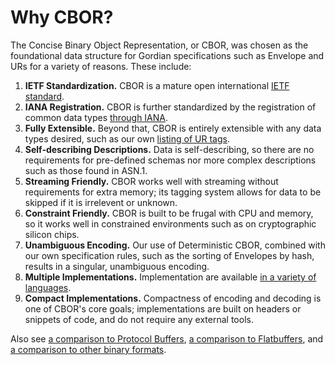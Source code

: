 # Why CBOR?

The Concise Binary Object Representation, or CBOR, was chosen as the foundational data structure for Gordian specifications such as Envelope and URs for a variety of reasons. These include:

1. **IETF Standardization.** CBOR is a mature open international [IETF standard](https://cbor.io/spec.html).
1. **IANA Registration.** CBOR is further standardized by the registration of common data types [through IANA](https://www.iana.org/assignments/cbor-tags/cbor-tags.xhtml).
1. **Fully Extensible.** Beyond that, CBOR is entirely extensible with any data types desired, such as our own [listing of UR tags](https://github.com/BlockchainCommons/Research/blob/master/papers/bcr-2020-006-urtypes.md).
1. **Self-describing Descriptions.** Data is self-describing, so there are no requirements for pre-defined schemas nor more complex descriptions such as those found in ASN.1.
1. **Streaming Friendly.** CBOR works well with streaming without requirements for extra memory; its tagging system allows for data to be skipped if it is irrelevent or unknown.
1. **Constraint Friendly.** CBOR is built to be frugal with CPU and memory, so it works well in constrained environments such as on cryptographic silicon chips.
1. **Unambiguous Encoding.** Our use of Deterministic CBOR, combined with our own specification rules, such as the sorting of Envelopes by hash, results in a singular, unambiguous encoding.
1. **Multiple Implementations.** Implementation are available [in a variety of languages](http://cbor.io/impls.html).
1. **Compact Implementations.** Compactness of encoding and decoding is one of CBOR's core goals; implementations are built on headers or snippets of code, and do not require any external tools.

Also see [a comparison to Protocol Buffers](https://github.com/BlockchainCommons/Research/blob/master/papers/bcr-2020-005-ur.md#qa), [a comparison to Flatbuffers](https://stackoverflow.com/questions/47799396/flatbuffers-vs-cbor), and [a comparison to other binary formats](https://www.rfc-editor.org/rfc/rfc8949#name-comparison-of-other-binary-).
